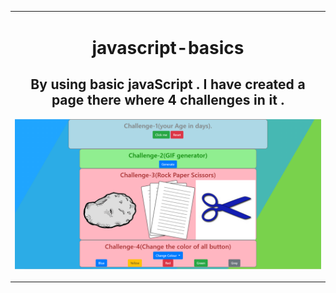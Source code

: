 <table align="center" border="0"><tr><td align="center" width="9999">
            
# javascript-basics

## By using basic javaScript . I have created a page there where 4 challenges in it .
![](sc.png)
